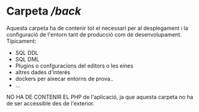 # Carpeta _/back_

Aquesta carpeta ha de contenir tot el necessari per al desplegament i la configuració de l'entorn tant de producció com de desenvolupament.
Típicament:
 -  SQL DDL
 -  SQL DML
 -  Plugins o confguracions del editors o les eines
 -  altres dades d'interés
 -  dockers per aixecar entorns de prova..
 -  ...

NO HA DE CONTENIR EL PHP de l'aplicació, ja que aquesta carpeta no ha de ser accessible des de l'exterior.